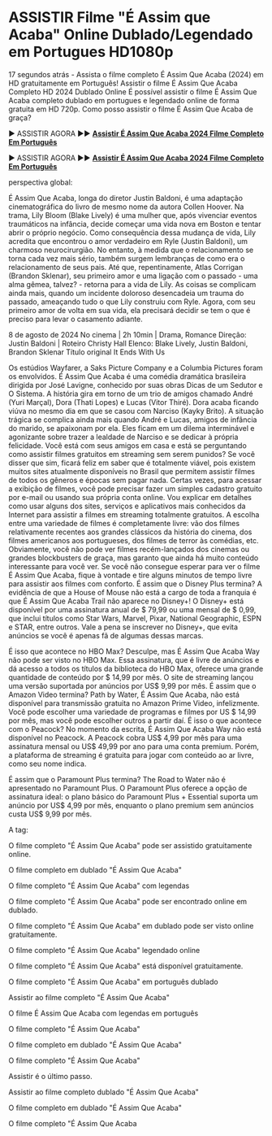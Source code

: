# ASSISTIR Filme "É Assim que Acaba" Online Dublado/Legendado em Portugues HD1080p
17 segundos atrás - Assista o filme completo É Assim Que Acaba (2024) em HD gratuitamente em Português! Assistir o filme É Assim Que Acaba Completo HD 2024 Dublado Online É possível assistir o filme É Assim Que Acaba completo dublado em portugues e legendado online de forma gratuita em HD 720p. Como posso assistir o filme É Assim Que Acaba de graça?

► ASSISTIR AGORA ►► **[Assistir É Assim Que Acaba 2024 Filme Completo Em Português](https://jasstwatch.com/pt/movie/1079091)**

► ASSISTIR AGORA ►► **[Assistir É Assim Que Acaba 2024 Filme Completo Em Português](https://jasstwatch.com/pt/movie/1079091)**

perspectiva global:

É Assim Que Acaba, longa do diretor Justin Baldoni, é uma adaptação cinematográfica do livro de mesmo nome da autora Collen Hoover. Na trama, Lily Bloom (Blake Lively) é uma mulher que, após vivenciar eventos traumáticos na infância, decide começar uma vida nova em Boston e tentar abrir o próprio negócio. Como consequência dessa mudança de vida, Lily acredita que encontrou o amor verdadeiro em Ryle (Justin Baldoni), um charmoso neurocirurgião. No entanto, à medida que o relacionamento se torna cada vez mais sério, também surgem lembranças de como era o relacionamento de seus pais. Até que, repentinamente, Atlas Corrigan (Brandon Sklenar), seu primeiro amor e uma ligação com o passado - uma alma gêmea, talvez? - retorna para a vida de Lily. As coisas se complicam ainda mais, quando um incidente doloroso desencadeia um trauma do passado, ameaçando tudo o que Lily construiu com Ryle. Agora, com seu primeiro amor de volta em sua vida, ela precisará decidir se tem o que é preciso para levar o casamento adiante.

8 de agosto de 2024 No cinema | 2h 10min | Drama, Romance
Direção: Justin Baldoni | Roteiro Christy Hall
Elenco: Blake Lively, Justin Baldoni, Brandon Sklenar
Título original It Ends With Us

Os estúdios Wayfarer, a Saks Picture Company e a Columbia Pictures foram os envolvidos. É Assim Que Acaba é uma comédia dramática brasileira dirigida por José Lavigne, conhecido por suas obras Dicas de um Sedutor e O Sistema. A história gira em torno de um trio de amigos chamado André (Yuri Marçal), Dora (Thati Lopes) e Lucas (Vitor Thiré). Dora acaba ficando viúva no mesmo dia em que se casou com Narciso (Kayky Brito). A situação trágica se complica ainda mais quando André e Lucas, amigos de infância do marido, se apaixonam por ela. Eles ficam em um dilema interminável e agonizante sobre trazer a lealdade de Narciso e se dedicar à própria felicidade. Você está com seus amigos em casa e está se perguntando como assistir filmes gratuitos em streaming sem serem punidos? Se você disser que sim, ficará feliz em saber que é totalmente viável, pois existem muitos sites atualmente disponíveis no Brasil que permitem assistir filmes de todos os gêneros e épocas sem pagar nada. Certas vezes, para acessar a exibição de filmes, você pode precisar fazer um simples cadastro gratuito por e-mail ou usando sua própria conta online. Vou explicar em detalhes como usar alguns dos sites, serviços e aplicativos mais conhecidos da Internet para assistir a filmes em streaming totalmente gratuitos. A escolha entre uma variedade de filmes é completamente livre: vão dos filmes relativamente recentes aos grandes clássicos da história do cinema, dos filmes americanos aos portugueses, dos filmes de terror às comédias, etc. Obviamente, você não pode ver filmes recém-lançados dos cinemas ou grandes blockbusters de graça, mas garanto que ainda há muito conteúdo interessante para você ver. Se você não consegue esperar para ver o filme É Assim Que Acaba, fique à vontade e tire alguns minutos de tempo livre para assistir aos filmes com conforto. É assim que o Disney Plus termina? A evidência de que a House of Mouse não está a cargo de toda a franquia é que É Assim Que Acaba Trail não aparece no Disney+! O Disney+ está disponível por uma assinatura anual de $ 79,99 ou uma mensal de $ 0,99, que inclui títulos como Star Wars, Marvel, Pixar, National Geographic, ESPN e STAR, entre outros. Vale a pena se inscrever no Disney+, que evita anúncios se você é apenas fã de algumas dessas marcas.

É isso que acontece no HBO Max? Desculpe, mas É Assim Que Acaba Way não pode ser visto no HBO Max. Essa assinatura, que é livre de anúncios e dá acesso a todos os títulos da biblioteca do HBO Max, oferece uma grande quantidade de conteúdo por $ 14,99 por mês. O site de streaming lançou uma versão suportada por anúncios por US$ 9,99 por mês. É assim que o Amazon Video termina? Path by Water, É Assim Que Acaba, não está disponível para transmissão gratuita no Amazon Prime Video, infelizmente. Você pode escolher uma variedade de programas e filmes por US $ 14,99 por mês, mas você pode escolher outros a partir daí. É isso o que acontece com o Peacock? No momento da escrita, É Assim Que Acaba Way não está disponível no Peacock. A Peacock cobra US$ 4,99 por mês para uma assinatura mensal ou US$ 49,99 por ano para uma conta premium. Porém, a plataforma de streaming é gratuita para jogar com conteúdo ao ar livre, como seu nome indica.

É assim que o Paramount Plus termina? The Road to Water não é apresentado no Paramount Plus. O Paramount Plus oferece a opção de assinatura ideal: o plano básico do Paramount Plus + Essential suporta um anúncio por US$ 4,99 por mês, enquanto o plano premium sem anúncios custa US$ 9,99 por mês.

A tag:

O filme completo "É Assim Que Acaba" pode ser assistido gratuitamente online.

O filme completo em dublado "É Assim Que Acaba"

O filme completo "É Assim Que Acaba" com legendas

O filme completo "É Assim Que Acaba" pode ser encontrado online em dublado.

O filme completo "É Assim Que Acaba" em dublado pode ser visto online gratuitamente.

O filme completo "É Assim Que Acaba" legendado online

O filme completo "É Assim Que Acaba" está disponível gratuitamente.

O filme completo "É Assim Que Acaba" em português dublado

Assistir ao filme completo "É Assim Que Acaba"

O filme É Assim Que Acaba com legendas em português

O filme completo "É Assim Que Acaba"

O filme completo em dublado "É Assim Que Acaba"

O filme completo "É Assim Que Acaba"

Assistir é o último passo.

Assistir ao filme completo dublado "É Assim Que Acaba"

O filme completo em dublado "É Assim Que Acaba"

O filme completo "É Assim Que Acaba
